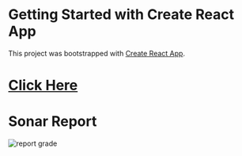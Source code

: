 # Getting Started with Create React App

This project was bootstrapped with [Create React App](https://github.com/facebook/create-react-app).

# [Click Here](https://this-is-praveen.github.io/neo_dnd/)

# Sonar Report

![report grade](https://user-images.githubusercontent.com/26268902/169243235-a9065c8f-760e-4a79-a726-6b18eb31681b.png)
